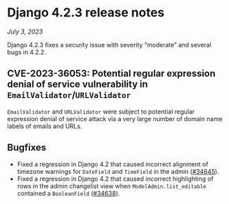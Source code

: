 # Django 4.2.3 release notes

*July 3, 2023*

Django 4.2.3 fixes a security issue with severity “moderate” and several bugs
in 4.2.2.

## CVE-2023-36053: Potential regular expression denial of service vulnerability in `EmailValidator`/`URLValidator`

`EmailValidator` and `URLValidator` were subject to potential regular
expression denial of service attack via a very large number of domain name
labels of emails and URLs.

## Bugfixes

* Fixed a regression in Django 4.2 that caused incorrect alignment of timezone
  warnings for `DateField` and `TimeField` in the admin ([#34645](https://code.djangoproject.com/ticket/34645)).
* Fixed a regression in Django 4.2 that caused incorrect highlighting of rows
  in the admin changelist view when `ModelAdmin.list_editable` contained a
  `BooleanField` ([#34638](https://code.djangoproject.com/ticket/34638)).
